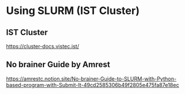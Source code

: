#  Using SLURM (IST Cluster)


## IST Cluster
https://cluster-docs.vistec.ist/

## No brainer Guide by Amrest
https://amrestc.notion.site/No-brainer-Guide-to-SLURM-with-Python-based-program-with-Submit-It-49cd2585306b49f2805e475fa87e18ec
